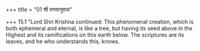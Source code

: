 +++
title = "01 श्री भगवानुवाच"

+++
15.1 "Lord Shri Krishna continued: This phenomenal creation, which is
both ephemeral and eternal, is like a tree, but having its seed above in
the Highest and its ramifications on this earth below. The scriptures
are its leaves, and he who understands this, knows.
